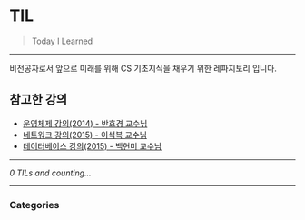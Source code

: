 # TIL
> Today I Learned


---

비전공자로서 앞으로 미래를 위해 CS 기초지식을 채우기 위한 레파지토리 입니다.

## 참고한 강의

* [운영체제 강의(2014) - 반효경 교수님](http://www.kocw.net/home/search/kemView.do?kemId=1046323)
* [네트워크 강의(2015) - 이석복 교수님](http://www.kocw.net/home/cview.do?mty=p&kemId=1169634)
* [데이터베이스 강의(2015) - 백현미 교수님](http://www.kocw.net/home/cview.do?cid=9c591659f017851e)

---


_0 TILs and counting..._

---

### Categories


[1]: https://github.com/marketplace/actions/til-auto-format-readme

